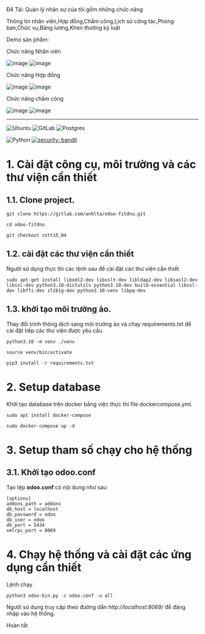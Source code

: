 Đề Tài: Quản lý nhân sự của tôi gồm những chức năng

Thông tin nhân viên,Hợp đồng,Chấm công,Lịch sử công tác,Phòng ban,Chức vụ,Bảng lương,Khen thưởng kỷ luật

Demo sản phẩm:

Chức năng Nhân viên

![image](https://github.com/user-attachments/assets/e9266915-e881-4f7f-b2c4-e1322a0ace61)
![image](https://github.com/user-attachments/assets/df0ddeb5-6c48-4e5d-90ad-9bd78a0efcb4)


Chức năng Hợp đồng

![image](https://github.com/user-attachments/assets/610d3cfd-cd4c-4f78-ac37-1c5bba41142a)
![image](https://github.com/user-attachments/assets/43ebde36-04ba-4199-af68-961403353a8c)

Chức năng chấm công

![image](https://github.com/user-attachments/assets/d8d59052-46cc-40f9-a493-8d7998221f94)
![image](https://github.com/user-attachments/assets/7b6fd457-2992-4e6c-8f49-00e575c296af)





---
![Ubuntu](https://img.shields.io/badge/Ubuntu-E95420?style=for-the-badge&logo=ubuntu&logoColor=white)
![GitLab](https://img.shields.io/badge/gitlab-%23181717.svg?style=for-the-badge&logo=gitlab&logoColor=white)
![Postgres](https://img.shields.io/badge/postgres-%23316192.svg?style=for-the-badge&logo=postgresql&logoColor=white)

![Python](https://img.shields.io/badge/python-v3.8+-blue.svg)
[![security: bandit](https://img.shields.io/badge/security-bandit-yellow.svg)](https://github.com/PyCQA/bandit)



# 1. Cài đặt công cụ, môi trường và các thư viện cần thiết

## 1.1. Clone project.
```
git clone https://gitlab.com/anhlta/odoo-fitdnu.git
```
```
cd odoo-fitdnu
```

```
git checkout cntt15_04
```


## 1.2. cài đặt các thư viện cần thiết

Người sử dụng thực thi các lệnh sau đề cài đặt các thư viện cần thiết

```
sudo apt-get install libxml2-dev libxslt-dev libldap2-dev libsasl2-dev libssl-dev python3.10-distutils python3.10-dev build-essential libssl-dev libffi-dev zlib1g-dev python3.10-venv libpq-dev
```
## 1.3. khởi tạo môi trường ảo.

Thay đổi trình thông dịch sang môi trường ảo và chạy requirements.txt để cài đặt tiếp các thư viện được yêu cầu
```
python3.10 -m venv ./venv
```
```
source venv/bin/activate
```
```
pip3 install -r requirements.txt
```

# 2. Setup database

Khởi tạo database trên docker bằng việc thực thi file dockercompose.yml.
```
sudo apt install docker-compose
```
```
sudo docker-compose up -d
```

# 3. Setup tham số chạy cho hệ thống

## 3.1. Khởi tạo odoo.conf

Tạo tệp **odoo.conf** có nội dung như sau:

```
[options]
addons_path = addons
db_host = localhost
db_password = odoo
db_user = odoo
db_port = 5434
xmlrpc_port = 8069
```

# 4. Chạy hệ thống và cài đặt các ứng dụng cần thiết

Lệnh chạy
```
python3 odoo-bin.py -c odoo.conf -u all
```


Người sử dụng truy cập theo đường dẫn _http://localhost:8069/_ để đăng nhập vào hệ thống.

Hoàn tất
    

